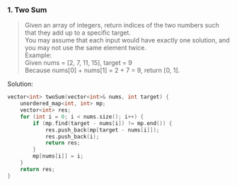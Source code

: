 ### 1. Two Sum
> Given an array of integers, return indices of the two numbers such that they add up to a specific target.\
> You may assume that each input would have exactly one solution, and you may not use the same element twice.\
> Example:\
> Given nums = [2, 7, 11, 15], target = 9\
> Because nums[0] + nums[1] = 2 + 7 = 9, return [0, 1].

Solution:
```cpp
vector<int> twoSum(vector<int>& nums, int target) {
    unordered_map<int, int> mp;
    vector<int> res;
    for (int i = 0; i < nums.size(); i++) {
        if (mp.find(target - nums[i]) != mp.end()) {
            res.push_back(mp[target - nums[i]]);
            res.push_back(i);
            return res;
        }
        mp[nums[i]] = i;
    }
    return res;
}
```
